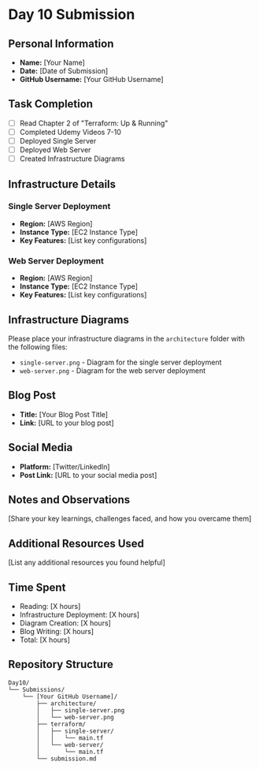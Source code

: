 # Day 10 Submission

## Personal Information
- **Name:** [Your Name]
- **Date:** [Date of Submission]
- **GitHub Username:** [Your GitHub Username]

## Task Completion
- [ ] Read Chapter 2 of "Terraform: Up & Running"
- [ ] Completed Udemy Videos 7-10
- [ ] Deployed Single Server
- [ ] Deployed Web Server
- [ ] Created Infrastructure Diagrams

## Infrastructure Details

### Single Server Deployment
- **Region:** [AWS Region]
- **Instance Type:** [EC2 Instance Type]
- **Key Features:** [List key configurations]

### Web Server Deployment
- **Region:** [AWS Region]
- **Instance Type:** [EC2 Instance Type]
- **Key Features:** [List key configurations]

## Infrastructure Diagrams
Please place your infrastructure diagrams in the `architecture` folder with the following files:
- `single-server.png` - Diagram for the single server deployment
- `web-server.png` - Diagram for the web server deployment

## Blog Post
- **Title:** [Your Blog Post Title]
- **Link:** [URL to your blog post]

## Social Media
- **Platform:** [Twitter/LinkedIn]
- **Post Link:** [URL to your social media post]

## Notes and Observations
[Share your key learnings, challenges faced, and how you overcame them]

## Additional Resources Used
[List any additional resources you found helpful]

## Time Spent
- Reading: [X hours]
- Infrastructure Deployment: [X hours]
- Diagram Creation: [X hours]
- Blog Writing: [X hours]
- Total: [X hours]

## Repository Structure
```
Day10/
└── Submissions/
    └── [Your GitHub Username]/
        ├── architecture/
        │   ├── single-server.png
        │   └── web-server.png
        ├── terraform/
        │   ├── single-server/
        │   │   └── main.tf
        │   └── web-server/
        │       └── main.tf
        └── submission.md
``` 